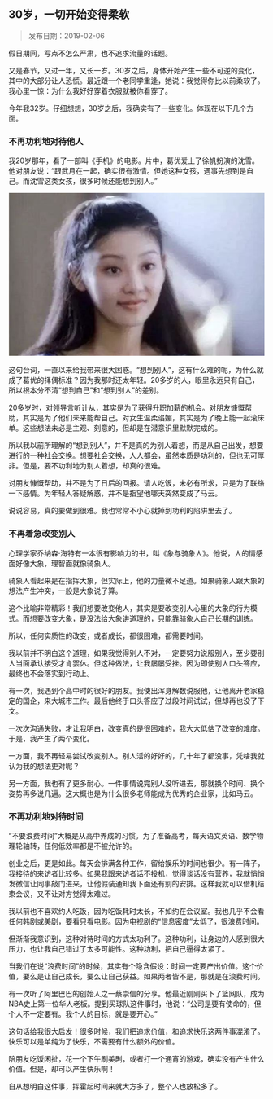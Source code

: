 ## 30岁，一切开始变得柔软

> 发布日期：2019-02-06

假日期间，写点不怎么严肃，也不追求流量的话题。

又是春节，又过一年，又长一岁。30岁之后，身体开始产生一些不可逆的变化，其中的大部分让人恐慌。最近跟一个老同学重逢，她说：我觉得你比以前柔软了。我心里一惊：为什么我好好穿着衣服就被你看穿了。

今年我32岁。仔细想想，30岁之后，我确实有了一些变化。体现在以下几个方面。


### 不再功利地对待他人

我20岁那年，看了一部叫《手机》的电影。片中，葛优爱上了徐帆扮演的沈雪。他对朋友说：“跟武月在一起，确实很有激情。但她这种女孩，遇事先想到是自己。而沈雪这类女孩，很多时候还能想到别人。”

![](images/50-1.jpg)

这句台词，一直以来给我带来很大困惑。“想到别人”，这有什么难的呢，为什么就成了葛优的择偶标准？因为我那时还太年轻。20多岁的人，眼里永远只有自己，所以根本分不清“想到自己”和“想到别人”的差别。

20多岁时，对领导言听计从，其实是为了获得升职加薪的机会。对朋友慷慨帮助，其实是为了他们未来能帮自己。对女生温柔谄媚，其实是为了晚上能一起滚床单。这些想法未必是主观、刻意的，但却是在潜意识里默默完成的。

所以我以前所理解的“想到别人”，并不是真的为别人着想，而是从自己出发，想要进行的一种社会交换。想要社会交换，人人都会，虽然本质是功利的，但也无可厚非。但是，要不功利地为别人着想，却真的很难。

对朋友慷慨帮助，并不是为了日后的回报。请人吃饭，未必有所求，只是为了联络一下感情。为年轻人答疑解惑，并不是指望他哪天突然变成了马云。

说说容易，真的要做到很难。我也常常不小心就掉到功利的陷阱里去了。

### 不再着急改变别人

心理学家乔纳森·海特有一本很有影响力的书，叫《象与骑象人》。他说，人的情感面好像大象，理智面就像骑象人。

骑象人看起来是在指挥大象，但实际上，他的力量微不足道。如果骑象人跟大象的想法产生冲突，一般是大象说了算。

这个比喻非常精彩！我们想要改变他人，其实是要改变别人心里的大象的行为模式。而想要改变大象，是没法给大象讲道理的，只能靠骑象人自己长期的训练。

所以，任何实质性的改变，或者成长，都很困难，都需要时间。

我以前并不明白这个道理，如果我觉得别人不对，一定要努力说服别人，至少要别人当面承认接受才肯罢休。但这种做法，让我屡屡受挫。因为即使别人口头答应，最终也不会落实到行动上。

有一次，我遇到个高中时的很好的朋友。我使出浑身解数说服他，让他离开老家稳定的国企，来大城市工作。最后他终于口头答应了过段时间试试，但却再也没了下文。

一次次沟通失败，才让我明白，改变真的是很困难的，我大大低估了改变的难度。于是，我产生了两个变化。

一方面，我不再轻易尝试改变别人。别人活的好好的，几十年了都没事，凭啥我就认为我的想法更对呢？

另一方面，我也有了更多耐心。一件事情说完别人没听进去，那就换个时间、换个姿势再多说几遍。这大概也是为什么很多老师能成为优秀的企业家，比如马云。


### 不再功利地对待时间

“不要浪费时间”大概是从高中养成的习惯。为了准备高考，每天语文英语、数学物理轮轴转，任何低效率都是不被允许的。

创业之后，更是如此。每天会排满各种工作，留给娱乐的时间也很少。有一阵子，我接待的来访者比较多。如果我跟来访者话不投机，觉得谈话没有营养，我就悄悄发微信让同事敲门进来，让他假装通知我下面还有别的安排。这样我就可以借机结束会议，又不让对方觉得太难过。

我以前也不喜欢约人吃饭，因为吃饭耗时太长，不如约在会议室。我也几乎不会看任何韩剧或美剧，要看只看电影。因为电视剧的“信息密度”太低了，很浪费时间。

但渐渐我意识到，这种对待时间的方式太功利了。这种功利，让身边的人感到很大压力，也让我自己错过了太多可能性。这种功利，把自己逼得太紧了。

当我们在说“浪费时间”的时候，其实有个隐含假设：时间一定要产出价值。这个价值，要么是让自己成长，要么让自己获益。如果两者皆不是，那就是在浪费时间。

有一次听了阿里巴巴的创始人之一蔡崇信的分享。他最近刚刚买下了篮网队，成为NBA史上第一位华人老板。提到买球队这件事时，他说：“公司是要有使命的，但个人不一定要有。我个人的目标，就是要开心。”

这句话给我很大启发！很多时候，我们把追求价值，和追求快乐这两件事混淆了。快乐可以是单纯为了快乐，不需要有什么额外的价值。

陪朋友吃饭闲扯，花一个下午刷美剧，或者打一个通宵的游戏，确实没有产生什么价值。但是，却可以产生快乐啊！

自从想明白这件事，挥霍起时间来就大方多了，整个人也放松多了。